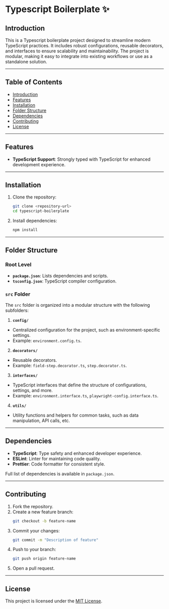 # Typescript Boilerplate ✨

## Introduction

This is a Typescript boilerplate project designed to streamline modern TypeScript practices. It includes robust configurations, reusable decorators, and interfaces to ensure scalability and maintainability. The project is modular, making it easy to integrate into existing workflows or use as a standalone solution.

---

## Table of Contents

- [Introduction](#introduction)
- [Features](#features)
- [Installation](#installation)
- [Folder Structure](#folder-structure)
- [Dependencies](#dependencies)
- [Contributing](#contributing)
- [License](#license)

---

## Features

- **TypeScript Support**: Strongly typed with TypeScript for enhanced development experience.

---

## Installation

1. Clone the repository:

   ```bash
   git clone <repository-url>
   cd typescript-boilerplate
   ```

2. Install dependencies:

   ```bash
   npm install
   ```

---

## Folder Structure

### Root Level

- **`package.json`**: Lists dependencies and scripts.
- **`tsconfig.json`**: TypeScript compiler configuration.

### `src` Folder

The `src` folder is organized into a modular structure with the following subfolders:

1. **`config/`**

- Centralized configuration for the project, such as environment-specific settings.
- Example: `environment.config.ts`.

2. **`decorators/`**

- Reusable decorators.
- Example: `field-step.decorator.ts`, `step.decorator.ts`.

3. **`interfaces/`**

- TypeScript interfaces that define the structure of configurations, settings, and more.
- Example: `environment.interface.ts`, `playwright-config.interface.ts`.

4. **`utils/`**

- Utility functions and helpers for common tasks, such as data manipulation, API calls, etc.

---

## Dependencies

- **TypeScript**: Type safety and enhanced developer experience.
- **ESLint**: Linter for maintaining code quality.
- **Prettier**: Code formatter for consistent style.

Full list of dependencies is available in `package.json`.

---

## Contributing

1. Fork the repository.
2. Create a new feature branch:
   ```bash
   git checkout -b feature-name
   ```
3. Commit your changes:
   ```bash
   git commit -m "Description of feature"
   ```
4. Push to your branch:
   ```bash
   git push origin feature-name
   ```
5. Open a pull request.

---

## License

This project is licensed under the [MIT License](LICENSE).
